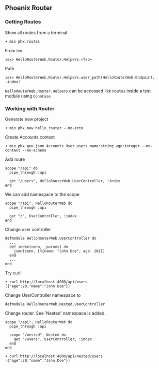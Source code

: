 ## Phoenix Router

### Getting Routes

Show all routes from a terminal

    ➜ mix phx.routes

From iex

    iex> HelloRouterWeb.Router.Helpers.<Tab>

Path

    iex> HelloRouterWeb.Router.Helpers.user_path(HelloRouterWeb.Endpoint, :index)

`HelloRouterWeb.Router.Helpers` can be accessed like  `Routes` inside a test module
using `ConnCase`.

### Working with Router

Generate new project

    ➜ mix phx.new hello_router --no-ecto

Create Accounts context

    ➜ mix phx.gen.json Accounts User users name:string age:integer --no-context --no-schema

Add route

    scope "/api" do
      pipe_through :api

      get "/users", HelloRouterWeb.UserController, :index
    end

We can add namespace to the scope

    scope "/api", HelloRouterWeb do
      pipe_through :api

      get "/", UserController, :index
    end

Change user controller

    defmodule HelloRouterWeb.UserController do
      ...
      def index(conn, _params) do
        json(conn, [%{name: "John Doe", age: 20}])
      end
      ...
    end

Try curl

    ➜ curl http://localhost:4000/api/users
    [{"age":20,"name":"John Doe"}]

Change UserController namespace to

    defmodule HelloRouterWeb.Nested.UserController

Change router. See 'Nested' namespace is added.

    scope "/api", HelloRouterWeb do
      pipe_through :api

      scope "/nested", Nested do
        get "/users", UserController, :index
      end
    end

    ➜ curl http://localhost:4000/api/nested/users
    [{"age":20,"name":"John Doe"}]









